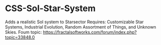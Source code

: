 # CSS-Sol-Star-System
Adds a realistic Sol system to Starsector
Requires: Customizable Star Systems, Industrial Evolution, Random Assortment of Things, and Unknown Skies.
Foum topic: https://fractalsoftworks.com/forum/index.php?topic=33848.0
